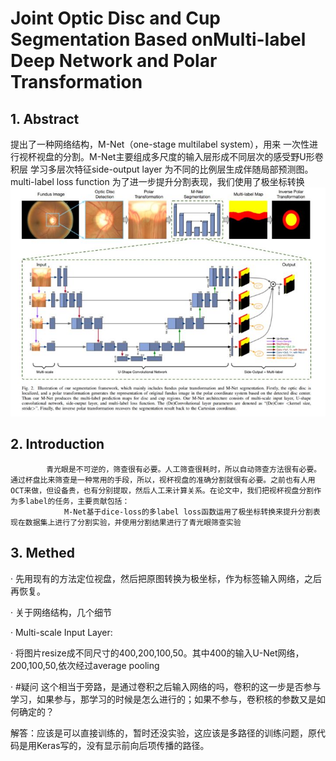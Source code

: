 # Joint Optic Disc and Cup Segmentation Based onMulti-label Deep Network and Polar Transformation 

## 1. Abstract
提出了一种网络结构，M-Net（one-stage multilabel system），用来 一次性进行视杯视盘的分割。M-Net主要组成多尺度的输入层形成不同层次的感受野U形卷积层
学习多层次特征side-output layer
为不同的比例层生成伴随局部预测图。multi-label loss function 为了进一步提升分割表现，我们使用了极坐标转换
![](M-Net.jpg)


## 2. Introduction

            青光眼是不可逆的，筛查很有必要。人工筛查很耗时，所以自动筛查方法很有必要。通过杯盘比来筛查是一种常用的手段，所以，视杯视盘的准确分割就很有必要。之前也有人用OCT来做，但设备贵，也有分别提取，然后人工来计算关系。在论文中，我们把视杯视盘分割作为多label的任务，主要贡献包括：
                M-Net基于dice-loss的多label loss函数运用了极坐标转换来提升分割表现在数据集上进行了分割实验，并使用分割结果进行了青光眼筛查实验

## 3. Methed

· 先用现有的方法定位视盘，然后把原图转换为极坐标，作为标签输入网络，之后再恢复。

· 关于网络结构，几个细节

· Multi-scale Input Layer:

· 将图片resize成不同尺寸的400,200,100,50。其中400的输入U-Net网络，200,100,50,依次经过average pooling

· #疑问 这个相当于旁路，是通过卷积之后输入网络的吗，卷积的这一步是否参与学习，如果参与，那学习的时候是怎么进行的；如果不参与，卷积核的参数又是如何确定的？

解答：应该是可以直接训练的，暂时还没实验，这应该是多路径的训练问题，原代码是用Keras写的，没有显示前向后项传播的路径。